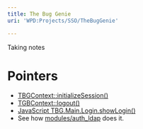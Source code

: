 ```yaml
---
title: The Bug Genie
uri: 'WPD:Projects/SSO/TheBugGenie'

---
```

Taking notes

# Pointers

-   [TBGContext::initializeSession()](https://github.com/thebuggenie/thebuggenie/blob/9103807d7fb46c418bb42df3d79b2ee21857314f/core/classes/TBGContext.class.php#L622)
-   [TGBContext::logout()](https://github.com/thebuggenie/thebuggenie/blob/9103807d7fb46c418bb42df3d79b2ee21857314f/core/classes/TBGContext.class.php#L1792-1807)
-   [JavaScript TBG.Main.Login.showLogin()](https://github.com/thebuggenie/thebuggenie/blob/c04f3cf26a644505c52c062046556bc3b9a5984a/core/templates/headerusermenu.inc.php#L4-7)
-   See how [modules/auth\_ldap](https://github.com/thebuggenie/thebuggenie/tree/master/modules/auth_ldap) does it.
